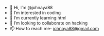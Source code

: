- 👋 Hi, I’m @johnaya88
- 👀 I’m interested in coding
- 🌱 I’m currently learning html
- 💞️ I’m looking to collaborate on hacking
- 📫 How to reach me- johnaya88@gmail.com

<!---
johnaya88/johnaya88 is a ✨ special ✨ repository because its `README.md` (this file) appears on your GitHub profile.
You can click the Preview link to take a look at your changes.
--->
